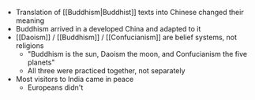 - Translation of [[Buddhism|Buddhist]] texts into Chinese changed their meaning
- Buddhism arrived in a developed China and adapted to it
- [[Daoism]] / [[Buddhism]] / [[Confucianism]] are belief systems, not religions
  - "Buddhism is the sun, Daoism the moon, and Confucianism the five planets"
  - All three were practiced together, not separately
- Most visitors to India came in peace
  - Europeans didn't
